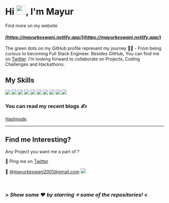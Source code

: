 # Hi <img src="https://raw.githubusercontent.com/MartinHeinz/MartinHeinz/master/wave.gif" width="30px">, I'm Mayur 
Find more on my website
#### _[https://mayurkeswani.netlify.app/](https://mayurkeswani.netlify.app/)_


The green dots on my GitHub profile represent my journey 🏃‍♀️ - From being curious to becoming Full Stack Engineer.
Besides GitHub, You can find me on [Twitter](https://twitter.com/Mayur_keswani_). 
I’m looking forward to collaborate on Projects, Coding Challenges and Hackathons.

## My Skills
![](https://img.shields.io/badge/NextJS-185ADB?style=for-the-badge&logo=next.js&logoColor=f1f1f1)
![](https://img.shields.io/badge/React-20232A?style=for-the-badge&logo=react&logoColor=61DAFB)
![](https://img.shields.io/badge/Redux-512D6D?style=for-the-badge&logo=redux&logoColor=f1f1f1)
![](https://img.shields.io/badge/Mongoose-5F7A61?style=for-the-badge&logo=mongodb&logoColor=#7FC8A9)
![](https://img.shields.io/badge/Express%20JS-f1f1f1?style=for-the-badge&logo=express&logoColor=363636)
![](https://img.shields.io/badge/JavaScript-F7DF1E?style=for-the-badge&logo=javascript&logoColor=black)
![](https://img.shields.io/badge/Typescript-185ADB?style=for-the-badge&logo=typescript&logoColor=f1f1f1)
![](https://img.shields.io/badge/-AWS%20SERVERLESS-green?logo=amazonaws)
![](https://img.shields.io/badge/HTML5-E34F26?style=for-the-badge&logo=html5&logoColor=white)
![](https://img.shields.io/badge/CSS3-1572B6?style=for-the-badge&logo=css3&logoColor=white)


### You can read my recent blogs ✍️ 
[Hashnode](https://mayurkeswani.hashnode.dev/). 
 
 
 ---
 ## Find me Interesting?
   

Any Project you want me a part of ?
 
 👀 Ping me on [Twitter](https://twitter.com/Mayur_keswani_)

 💌 @mayurkeswani2001@gmail.com
 <a 	
 	href="https://mail.google.com/mail/?view=cm&fs=1&tf=1&to=mayurkeswani2001@gmail.com" 
	target="_blank">
		![](https://img.shields.io/badge/mail%20me-f1f1f1?style=for-the-badge&logo=gmail&logoColor=D44638)
 </a>
	

 <br/>

### > _Show some ❤️ by starring ⭐ some of the repositories!_ <
<!--
**mayur-keswani/mayur-keswani** is a ✨ _special_ ✨ repository because its `README.md` (this file) appears on your GitHub profile.

Here are some ideas to get you started:

- 🔭 I’m currently working on ...
- 🌱 I’m currently learning ...
- 👯 I’m looking to collaborate on ...
- 🤔 I’m looking for help with ...
- 💬 Ask me about ...
- 📫 How to reach me: ...
- 😄 Pronouns: ...
- ⚡ Fun fact: ...

  I have mostly worked with React as Frontend and Nodejs as Backend technologies.However I have also started tinkering around with Typescript and Socket.io alot more :)
-->
